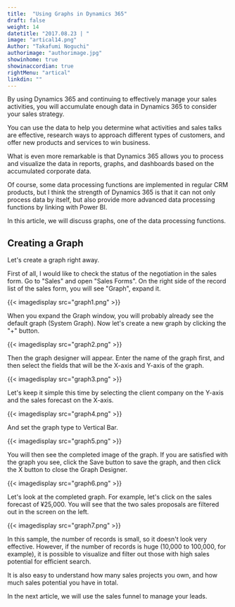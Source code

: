 ```yaml
---
title:  "Using Graphs in Dynamics 365"
draft: false
weight: 14
datetitle: "2017.08.23 | "
image: "artical14.png"
Author: "Takafumi Noguchi"
authorimage: "authorimage.jpg"
showinhome: true
showinaccordian: true
rightMenu: "artical"
linkdin: ""
---
```

<!-- Intro  -->
By using Dynamics 365 and continuing to effectively manage your sales activities, you will accumulate enough data in Dynamics 365 to consider your sales strategy.

You can use the data to help you determine what activities and sales talks are effective, research ways to approach different types of customers, and offer new products and services to win business.

What is even more remarkable is that Dynamics 365 allows you to process and visualize the data in reports, graphs, and dashboards based on the accumulated corporate data.

Of course, some data processing functions are implemented in regular CRM products, but I think the strength of Dynamics 365 is that it can not only process data by itself, but also provide more advanced data processing functions by linking with Power BI.

In this article, we will discuss graphs, one of the data processing functions.

## Creating a Graph
Let's create a graph right away.

First of all, I would like to check the status of the negotiation in the sales form. Go to "Sales" and open "Sales Forms". On the right side of the record list of the sales form, you will see "Graph", expand it.
<!-- Image= graph1.png -->
{{< imagedisplay src="graph1.png" >}}

When you expand the Graph window, you will probably already see the default graph (System Graph). Now let's create a new graph by clicking the "+" button.
<!-- Image= graph2.png -->
{{< imagedisplay src="graph2.png" >}}

Then the graph designer will appear. Enter the name of the graph first, and then select the fields that will be the X-axis and Y-axis of the graph.
<!-- Image= graph3.png -->
{{< imagedisplay src="graph3.png" >}}

Let's keep it simple this time by selecting the client company on the Y-axis and the sales forecast on the X-axis.
<!-- Image= graph4.png -->
{{< imagedisplay src="graph4.png" >}}

And set the graph type to Vertical Bar.
<!-- Image= graph5.png -->
{{< imagedisplay src="graph5.png" >}}

You will then see the completed image of the graph. If you are satisfied with the graph you see, click the Save button to save the graph, and then click the X button to close the Graph Designer.
<!-- Image= graph6.png -->
{{< imagedisplay src="graph6.png" >}}

Let's look at the completed graph. For example, let's click on the sales forecast of ¥25,000. You will see that the two sales proposals are filtered out in the screen on the left.
<!-- Image= graph7.png -->
{{< imagedisplay src="graph7.png" >}}

In this sample, the number of records is small, so it doesn't look very effective. However, if the number of records is huge (10,000 to 100,000, for example), it is possible to visualize and filter out those with high sales potential for efficient search.

It is also easy to understand how many sales projects you own, and how much sales potential you have in total.

In the next article, we will use the sales funnel to manage your leads.